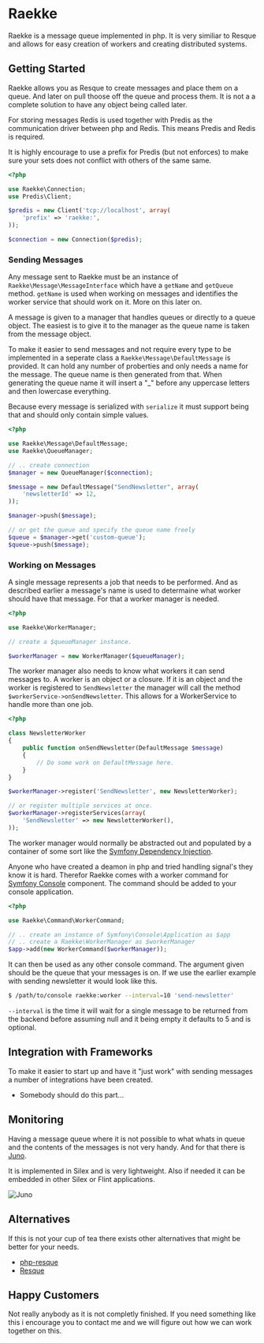 Raekke
======

Raekke is a message queue implemented in php. It is very similiar to Resque and allows for easy creation of workers
and creating distributed systems.

Getting Started
---------------

Raekke allows you as Resque to create messages and place them on a queue. And later on
pull thoose off the queue and process them. It is not a a complete solution to have
any object being called later.

For storing messages Redis is used together with Predis as the communication driver between
php and Redis. This means Predis and Redis is required.

It is highly encourage to use a prefix for Predis (but not enforces) to make sure your sets does not conflict
with others of the same same.

``` php
<?php

use Raekke\Connection;
use Predis\Client;

$predis = new Client('tcp://localhost', array(
    'prefix' => 'raekke:',
));

$connection = new Connection($predis);
```

### Sending Messages

Any message sent to Raekke must be an instance of `Raekke\Message\MessageInterface` which have a 
`getName` and `getQueue` method. `getName` is used when working on messages and identifies
the worker service that should work on it. More on this later on.

A message is given to a manager that handles queues or directly to a queue object. The easiest
is to give it to the manager as the queue name is taken from the message object.

To make it easier to send messages and not require every type to be implemented in a seperate
class a `Raekke\Message\DefaultMessage` is provided. It can hold any number of proberties and only
needs a name for the message. The queue name is then generated from that. When generating the queue
name it will insert a "_" before any uppercase letters and then lowercase everything.

Because every message is serialized with `serialize` it must support being that and should only
contain simple values.

``` php
<?php

use Raekke\Message\DefaultMessage;
use Raekke\QueueManager;

// .. create connection
$manager = new QueueManager($connection);

$message = new DefaultMessage("SendNewsletter", array(
    'newsletterId' => 12,
));

$manager->push($message);

// or get the queue and specify the queue name freely
$queue = $manager->get('custom-queue');
$queue->push($message);
```

### Working on Messages

A single message represents a job that needs to be performed. And as described earlier a message's name is used
to determaine what worker should have that message. For that a worker manager is needed.

``` php
<?php

use Raekke\WorkerManager;

// create a $queueManager instance.

$workerManager = new WorkerManager($queueManager);
```

The worker manager also needs to know what workers it can send messages to. A worker is an object or a closure.
If it is an object and the worker is registered to `SendNewsletter` the manager will call the method
`$workerService->onSendNewsletter`. This allows for a WorkerService to handle more than one job.

``` php
<?php

class NewsletterWorker
{
    public function onSendNewsletter(DefaultMessage $message)
    {
        // Do some work on DefaultMessage here.
    }
}

$workerManager->register('SendNewsletter', new NewsletterWorker);

// or register multiple services at once.
$workerManager->registerServices(array(
    'SendNewsletter' => new NewsletterWorker(),
));
```

The worker manager would normally be abstracted out and populated by a container of some sort like the [Symfony Dependency
Injection](http://symfony.com/doc/current/components/dependency_injection).

Anyone who have created a deamon in php and tried handling signal's they know it is hard. Therefor Raekke comes with a
worker command for [Symfony Console](http://symfony.com/doc/current/components/console) component. The command should
be added to your console application.

``` php
<?php

use Raekke\Command\WorkerCommand;

// .. create an instance of Symfony\Console\Application as $app
// .. create a Raekke\WorkerManager as $workerManager
$app->add(new WorkerCommand($workerManager));
```

It can then be used as any other console command. The argument given should be the queue that your messages is on.
If we use the earlier example with sending newsletter it would look like this.

``` bash
$ /path/to/console raekke:worker --interval=10 'send-newsletter'
```

`--interval` is the time it will wait for a single message to be returned from the backend before assuming null and it being empty it defaults to 5 and is optional.

Integration with Frameworks
---------------------------

To make it easier to start up and have it "just work" with sending messages a number of integrations have
been created.

* Somebody should do this part...

Monitoring
----------

Having a message queue where it is not possible to what whats in queue and the contents of the messages is not
very handy. And for that there is [Juno](https://github.com/henrikbjorn/Juno).

It is implemented in Silex and is very lightweight. Also if needed it can be embedded in other Silex or Flint
applications.

![Juno](http://i.imgur.com/oZFzfKq.png)

Alternatives
------------

If this is not your cup of tea there exists other alternatives that might be better for your needs.

* [php-resque](https://github.com/chrisboulton/php-resque)
* [Resque](https://github.com/defunkt/resque)


Happy Customers
---------------

Not really anybody as it is not completly finished. If you need something like this i encourage you to contact
me and we will figure out how we can work together on this.
